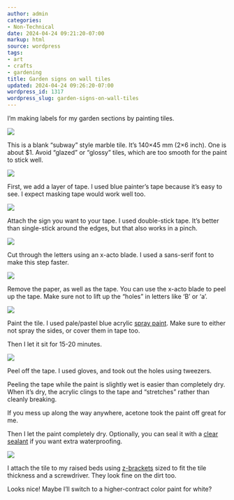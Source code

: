 ```yaml
---
author: admin
categories:
- Non-Technical
date: 2024-04-24 09:21:20-07:00
markup: html
source: wordpress
tags:
- art
- crafts
- gardening
title: Garden signs on wall tiles
updated: 2024-04-24 09:26:20-07:00
wordpress_id: 1317
wordpress_slug: garden-signs-on-wall-tiles
---
```

I’m making labels for my garden sections by painting tiles.

[![](https://blog.za3k.com/wp-content/uploads/2024/04/001_blank-1024x407.jpg)](https://blog.za3k.com/wp-content/uploads/2024/04/001_blank.jpg)

This is a blank “subway” style marble tile. It’s 140×45 mm (2×6 inch). One is about $1. Avoid “glazed” or “glossy” tiles, which are too smooth for the paint to stick well.

[![](https://blog.za3k.com/wp-content/uploads/2024/04/002_blue_tape-1024x409.jpg)](https://blog.za3k.com/wp-content/uploads/2024/04/002_blue_tape.jpg)

First, we add a layer of tape. I used blue painter’s tape because it’s easy to see. I expect masking tape would work well too.

[![](https://blog.za3k.com/wp-content/uploads/2024/04/003_label-1024x430.jpg)](https://blog.za3k.com/wp-content/uploads/2024/04/003_label-scaled.jpg)

Attach the sign you want to your tape. I used double-stick tape. It’s better than single-stick around the edges, but that also works in a pinch.

[![](https://blog.za3k.com/wp-content/uploads/2024/04/004_cut_xacto-1024x245.jpg)](https://blog.za3k.com/wp-content/uploads/2024/04/004_cut_xacto.jpg)

Cut through the letters using an x-acto blade. I used a sans-serif font to make this step faster.

[![](https://blog.za3k.com/wp-content/uploads/2024/04/005_tape_removed-1024x340.jpg)](https://blog.za3k.com/wp-content/uploads/2024/04/005_tape_removed-scaled.jpg)

Remove the paper, as well as the tape. You can use the x-acto blade to peel up the tape. Make sure not to lift up the “holes” in letters like ‘B’ or ‘a’.

[![](https://blog.za3k.com/wp-content/uploads/2024/04/006_spray_painted-1024x295.jpg)](https://blog.za3k.com/wp-content/uploads/2024/04/006_spray_painted-scaled.jpg)

Paint the tile. I used pale/pastel blue acrylic [spray paint](https://ironlak.com/). Make sure to either not spray the sides, or cover them in tape too.

Then I let it sit for 15-20 minutes.

[![](https://blog.za3k.com/wp-content/uploads/2024/04/007_tape_removed-1024x402.jpg)](https://blog.za3k.com/wp-content/uploads/2024/04/007_tape_removed-scaled.jpg)

Peel off the tape. I used gloves, and took out the holes using tweezers.

Peeling the tape while the paint is slightly wet is easier than completely dry. When it’s dry, the acrylic clings to the tape and “stretches” rather than cleanly breaking.

If you mess up along the way anywhere, acetone took the paint off great for me.

Then I let the paint completely dry. Optionally, you can seal it with a [clear sealant](https://www.amazon.com/Mod-Podge-1470-Acrylic-Sealer/dp/B003VYD9DM) if you want extra waterproofing.

[![](https://blog.za3k.com/wp-content/uploads/2024/04/008_z_bracket-1-1024x604.jpg)](https://blog.za3k.com/wp-content/uploads/2024/04/008_z_bracket-1.jpg)

I attach the tile to my raised beds using [z-brackets](https://www.google.com/search?q=z-bracket&tbm=isch) sized to fit the tile thickness and a screwdriver. They look fine on the dirt too.

Looks nice! Maybe I’ll switch to a higher-contract color paint for white?
